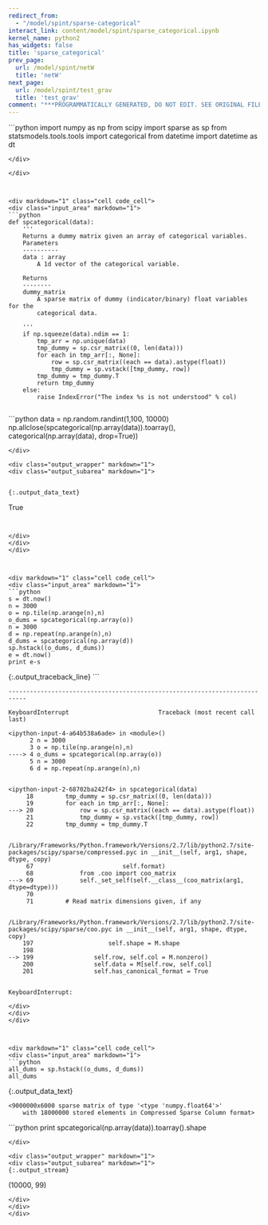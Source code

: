 ```yaml
---
redirect_from:
  - "/model/spint/sparse-categorical"
interact_link: content/model/spint/sparse_categorical.ipynb
kernel_name: python2
has_widgets: false
title: 'sparse_categorical'
prev_page:
  url: /model/spint/netW
  title: 'netW'
next_page:
  url: /model/spint/test_grav
  title: 'test_grav'
comment: "***PROGRAMMATICALLY GENERATED, DO NOT EDIT. SEE ORIGINAL FILES IN /content***"
---
```



<div markdown="1" class="cell code_cell">
<div class="input_area" markdown="1">
```python
import numpy as np
from scipy import sparse as sp
from statsmodels.tools.tools import categorical
from datetime import datetime as dt


```
</div>

</div>



<div markdown="1" class="cell code_cell">
<div class="input_area" markdown="1">
```python
def spcategorical(data):
    '''
    Returns a dummy matrix given an array of categorical variables.
    Parameters
    ----------
    data : array
        A 1d vector of the categorical variable.

    Returns
    --------
    dummy_matrix
        A sparse matrix of dummy (indicator/binary) float variables for the
        categorical data.  

    '''
    if np.squeeze(data).ndim == 1:
        tmp_arr = np.unique(data)
        tmp_dummy = sp.csr_matrix((0, len(data)))
        for each in tmp_arr[:, None]:
            row = sp.csr_matrix((each == data).astype(float))
            tmp_dummy = sp.vstack([tmp_dummy, row])
        tmp_dummy = tmp_dummy.T
        return tmp_dummy
    else:
        raise IndexError("The index %s is not understood" % col)


```
</div>

</div>



<div markdown="1" class="cell code_cell">
<div class="input_area" markdown="1">
```python
data = np.random.randint(1,100, 10000)
np.allclose(spcategorical(np.array(data)).toarray(), categorical(np.array(data), drop=True))

```
</div>

<div class="output_wrapper" markdown="1">
<div class="output_subarea" markdown="1">


{:.output_data_text}
```
True
```


</div>
</div>
</div>



<div markdown="1" class="cell code_cell">
<div class="input_area" markdown="1">
```python
s = dt.now()
n = 3000
o = np.tile(np.arange(n),n)
o_dums = spcategorical(np.array(o))
n = 3000
d = np.repeat(np.arange(n),n)
d_dums = spcategorical(np.array(d))
sp.hstack((o_dums, d_dums))
e = dt.now()
print e-s

```
</div>

<div class="output_wrapper" markdown="1">
<div class="output_subarea" markdown="1">
{:.output_traceback_line}
```

    ---------------------------------------------------------------------------

    KeyboardInterrupt                         Traceback (most recent call last)

    <ipython-input-4-a64b538a6ade> in <module>()
          2 n = 3000
          3 o = np.tile(np.arange(n),n)
    ----> 4 o_dums = spcategorical(np.array(o))
          5 n = 3000
          6 d = np.repeat(np.arange(n),n)


    <ipython-input-2-68702ba242f4> in spcategorical(data)
         18         tmp_dummy = sp.csr_matrix((0, len(data)))
         19         for each in tmp_arr[:, None]:
    ---> 20             row = sp.csr_matrix((each == data).astype(float))
         21             tmp_dummy = sp.vstack([tmp_dummy, row])
         22         tmp_dummy = tmp_dummy.T


    /Library/Frameworks/Python.framework/Versions/2.7/lib/python2.7/site-packages/scipy/sparse/compressed.pyc in __init__(self, arg1, shape, dtype, copy)
         67                         self.format)
         68             from .coo import coo_matrix
    ---> 69             self._set_self(self.__class__(coo_matrix(arg1, dtype=dtype)))
         70 
         71         # Read matrix dimensions given, if any


    /Library/Frameworks/Python.framework/Versions/2.7/lib/python2.7/site-packages/scipy/sparse/coo.pyc in __init__(self, arg1, shape, dtype, copy)
        197                     self.shape = M.shape
        198 
    --> 199                 self.row, self.col = M.nonzero()
        200                 self.data = M[self.row, self.col]
        201                 self.has_canonical_format = True


    KeyboardInterrupt: 


```
</div>
</div>
</div>



<div markdown="1" class="cell code_cell">
<div class="input_area" markdown="1">
```python
all_dums = sp.hstack((o_dums, d_dums))
all_dums

```
</div>

<div class="output_wrapper" markdown="1">
<div class="output_subarea" markdown="1">


{:.output_data_text}
```
<9000000x6000 sparse matrix of type '<type 'numpy.float64'>'
	with 18000000 stored elements in Compressed Sparse Column format>
```


</div>
</div>
</div>



<div markdown="1" class="cell code_cell">
<div class="input_area" markdown="1">
```python
print spcategorical(np.array(data)).toarray().shape

```
</div>

<div class="output_wrapper" markdown="1">
<div class="output_subarea" markdown="1">
{:.output_stream}
```
(10000, 99)
```
</div>
</div>
</div>

